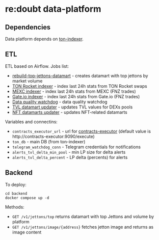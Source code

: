 # re:doubt data-platform

## Dependencies

Data platform depends on [ton-indexer](https://github.com/re-doubt/ton-indexer).

## ETL

ETL based on Airflow. Jobs list:

* [rebuild-top-jettons-datamart](etl/dags/rebuild-top-jettons-datamart.py) - creates datamart with top jettons by market volume
* [TON Rocket indexer](etl/dags/ton_rocket_exchange.py) - index last 24h stats from TON Rocket swaps
* [MEXC indexer](etl/dags/mexc_exchange.py) - index last 24h stats from MEXC (FNZ trades)
* [Gate.io indexer](etl/dags/gate_io_exchange.py) - index last 24h stats from Gate.io (FNZ trades)
* [Data quality watchdog](etl/dags/data_quality_watchdog.py) - data quality watchdog
* [TVL datamart updater](etl/dags/tvl-datamart.py) - updates TVL values for DEXs pools
* [NFT datamarts updater](etl/dags/rebuild-nft-datamarts.py) - updates NFT-related datamarts

Variables and connectins:
* ``contracts_executor_url`` - url for [contracts-executor](https://github.com/re-doubt/ton-indexer/tree/master/contracts-executor)
(default value is http://contracts-executor:9090/execute)
* ``ton_db`` - main DB (from ton-indexer)
* ``telegram_watchdog_conn`` - Telegram credentials for notifications
* ``alerts_tvl_delta_min_pool`` - min LP size for delta alerts
* ``alerts_tvl_delta_percent`` - LP delta (percents) for alerts 

## Backend

To deploy:

```shell
cd backend
docker compose up -d
```
                     
Methods:
* ``GET /v1/jettons/top`` returns datamart with top Jettons and volume by platform
* ``GET /v1/jettons/image/{address}`` fetches jetton image and returns as image content
